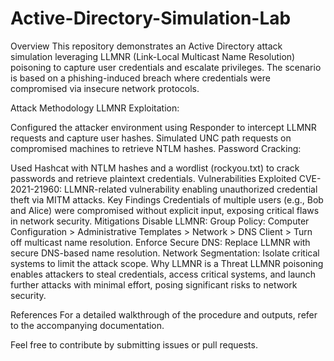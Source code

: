 # Active-Directory-Simulation-Lab

Overview
This repository demonstrates an Active Directory attack simulation leveraging LLMNR (Link-Local Multicast Name Resolution) poisoning to capture user credentials and escalate privileges. The scenario is based on a phishing-induced breach where credentials were compromised via insecure network protocols.

Attack Methodology
LLMNR Exploitation:

Configured the attacker environment using Responder to intercept LLMNR requests and capture user hashes.
Simulated UNC path requests on compromised machines to retrieve NTLM hashes.
Password Cracking:

Used Hashcat with NTLM hashes and a wordlist (rockyou.txt) to crack passwords and retrieve plaintext credentials.
Vulnerabilities Exploited
CVE-2021-21960: LLMNR-related vulnerability enabling unauthorized credential theft via MITM attacks.
Key Findings
Credentials of multiple users (e.g., Bob and Alice) were compromised without explicit input, exposing critical flaws in network security.
Mitigations
Disable LLMNR:
Group Policy: Computer Configuration > Administrative Templates > Network > DNS Client > Turn off multicast name resolution.
Enforce Secure DNS:
Replace LLMNR with secure DNS-based name resolution.
Network Segmentation:
Isolate critical systems to limit the attack scope.
Why LLMNR is a Threat
LLMNR poisoning enables attackers to steal credentials, access critical systems, and launch further attacks with minimal effort, posing significant risks to network security.

References
For a detailed walkthrough of the procedure and outputs, refer to the accompanying documentation.

Feel free to contribute by submitting issues or pull requests.
